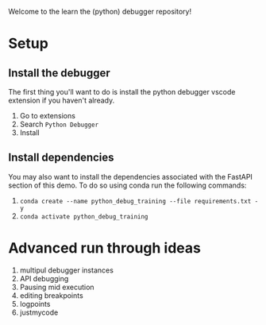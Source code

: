 Welcome to the learn the (python) debugger repository! 

# Setup

## Install the debugger
The first thing you'll want to do is install the python debugger vscode extension if you haven't already. 

1. Go to extensions 
2. Search `Python Debugger`
3. Install 


## Install dependencies
You may also want to install the dependencies associated with the FastAPI section of this demo. To do so using conda run the following commands:

1. `conda create --name python_debug_training --file requirements.txt -y`
2. `conda activate python_debug_training`


# Advanced run through ideas

1. multipul debugger instances
2. API debugging 
3. Pausing mid execution
4. editing breakpoints
5. logpoints
6. justmycode
